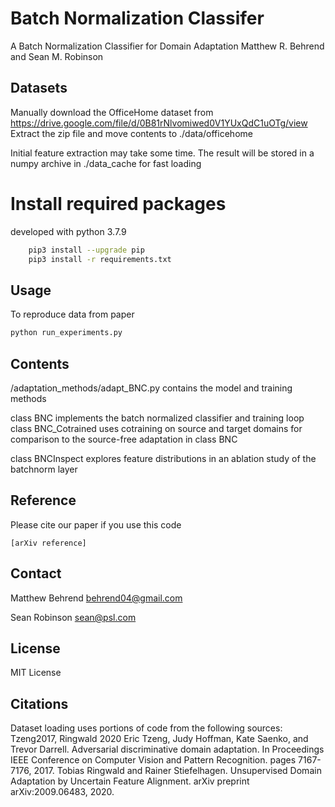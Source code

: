 # Batch Normalization Classifer

A Batch Normalization Classifier for Domain Adaptation
Matthew R. Behrend and Sean M. Robinson

## Datasets
Manually download the OfficeHome dataset from https://drive.google.com/file/d/0B81rNlvomiwed0V1YUxQdC1uOTg/view
Extract the zip file and move contents to ./data/officehome

Initial feature extraction may take some time. The result will be stored in a numpy archive in ./data_cache for fast loading


# Install required packages
developed with python 3.7.9
```bash
    pip3 install --upgrade pip
    pip3 install -r requirements.txt
```

## Usage
To reproduce data from paper
```bash
python run_experiments.py
```

## Contents
/adaptation_methods/adapt_BNC.py contains the model and training methods

class BNC implements the batch normalized classifier and training loop
class BNC_Cotrained uses cotraining on source and target domains for comparison to the source-free adaptation in class BNC

class BNCInspect explores feature distributions in an ablation study of the batchnorm layer


## Reference
Please cite our paper if you use this code
```
[arXiv reference]
```

## Contact
Matthew Behrend
behrend04@gmail.com

Sean Robinson
sean@psl.com

## License
MIT License

## Citations
Dataset loading uses portions of code from the following sources: Tzeng2017, Ringwald 2020
Eric Tzeng, Judy Hoffman, Kate Saenko, and Trevor Darrell. Adversarial discriminative domain adaptation. In Proceedings IEEE Conference on Computer Vision and Pattern Recognition. pages 7167-7176, 2017.
Tobias Ringwald and Rainer Stiefelhagen. Unsupervised Domain Adaptation by Uncertain Feature Alignment. arXiv preprint arXiv:2009.06483, 2020.










